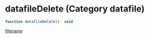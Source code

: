 # datafileDelete (Category datafile)

```js
function datafileDelete(): void
```

[filename](datafileDelete_m.md ':include')